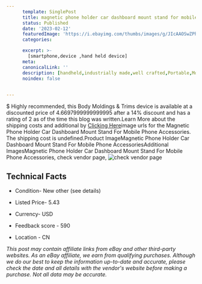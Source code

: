 ```yaml
---
      template: SinglePost
      title: magnetic phone holder car dashboard mount stand for mobile phone accessories
      status: Published
      date: '2023-02-12'
      featuredImage: 'https://i.ebayimg.com/thumbs/images/g/JIcAAOSwZPhjv2Nh/s-l225.jpg'
      categories: 

      excerpt: >-
        [smartphone,device ,hand held device]
      meta:
      canonicalLink: ''
      description: [handheld,industrially made,well crafted,Portable,Mobile,Compact,Convenient,Lightweight,Maneuverable,Man-portable,Miniature,Carriable,Hand-held,Light,Holdable,Transportable,Mobile device,Pocket-sized,On-the-go,Wireless,Cordless,Compact size,Convenient size, smartphone,device ,hand held device]
      noindex: false

        
---
```

$
    Highly recommended, this Body Moldings & Trims device is available at a discounted price of 4.6697999999999995 after a 14% discount and has a rating of 2 as of the time this blog was written.Learn More about the shipping costs and additional by [Clicking Here](https://www.ebay.com/itm/144896993583?fits=Make%3AMercury&hash=item21bc88a92f%3Ag%3AJIcAAOSwZPhjv2Nh&mkevt=1&mkcid=1&mkrid=711-53200-19255-0&campid=%253CePNCampaignId%253E&customid=%253CreferenceId%253E&toolid=10049)image urls for the Magnetic Phone Holder Car Dashboard Mount Stand For Mobile Phone Accessories. The shipping cost is undefined.Product ImageMagnetic Phone Holder Car Dashboard Mount Stand For Mobile Phone AccessoriesAdditional ImagesMagnetic Phone Holder Car Dashboard Mount Stand For Mobile Phone Accessories, check vendor page, ![check vendor page](https://origin-galleryplus.ebayimg.com/ws/web/144896993583_2_0_1/225x225.jpg,https://origin-galleryplus.ebayimg.com/ws/web/144896993583_3_0_1/225x225.jpg,https://origin-galleryplus.ebayimg.com/ws/web/144896993583_4_0_1/225x225.jpg,https://origin-galleryplus.ebayimg.com/ws/web/144896993583_5_0_1/225x225.jpg,https://origin-galleryplus.ebayimg.com/ws/web/144896993583_6_0_1/225x225.jpg,https://origin-galleryplus.ebayimg.com/ws/web/144896993583_7_0_1/225x225.jpg,https://origin-galleryplus.ebayimg.com/ws/web/144896993583_8_0_1/225x225.jpg,https://origin-galleryplus.ebayimg.com/ws/web/144896993583_9_0_1/225x225.jpg,https://origin-galleryplus.ebayimg.com/ws/web/144896993583_10_0_1/225x225.jpg,https://origin-galleryplus.ebayimg.com/ws/web/144896993583_11_0_1/225x225.jpg,https://origin-galleryplus.ebayimg.com/ws/web/144896993583_12_0_1/225x225.jpg)
    
    

 ## Technical Facts 



     
      

 - Condition- New other (see details) 


      

 - Listed Price- 5.43 


      

 - Currency- USD 


      

 - Feedback score - 590 


      

 - Location - CN 


      
      

 *_This post may contain affiliate links from eBay and other third-party websites. As an eBay affiliate, we earn from qualifying purchases. Although we do our best to keep the information up-to-date and accurate, please check the date and all details with the vendor's website before making a purchase. Not all data may be accurate._*



    
    
    
    
    